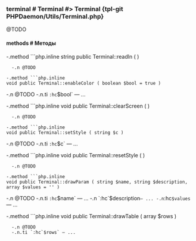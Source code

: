 ### terminal # Terminal #> Terminal {tpl-git PHPDaemon/Utils/Terminal.php}

@TODO

#### methods # Методы

 -.method ```php.inline
 string public Terminal::readln ( )
 ```
   -.n @TODO

 -.method ```php.inline
 void public Terminal::enableColor ( boolean $bool = true )
 ```
   -.n @TODO
   -.n.ti `:hc`$bool` — ...

 -.method ```php.inline
 void public Terminal::clearScreen ( )
 ```
   -.n @TODO

 -.method ```php.inline
 void public Terminal::setStyle ( string $c )
 ```
   -.n @TODO
   -.n.ti `:hc`$c` — ...

 -.method ```php.inline
 void public Terminal::resetStyle ( )
 ```
   -.n @TODO

 -.method ```php.inline
 void public Terminal::drawParam ( string $name, string $description, array $values = '' )
 ```
   -.n @TODO
   -.n.ti `:hc`$name` — ...
   -.n `:hc`$description` — ...
   -.n `:hc`$values` — ...

 -.method ```php.inline
 void public Terminal::drawTable ( array $rows )
 ```
   -.n @TODO
   -.n.ti `:hc`$rows` — ...
